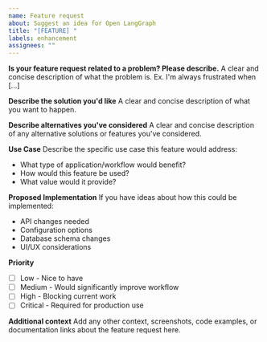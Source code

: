 ```yaml
---
name: Feature request
about: Suggest an idea for Open LangGraph
title: "[FEATURE] "
labels: enhancement
assignees: ""
---
```


**Is your feature request related to a problem? Please describe.**
A clear and concise description of what the problem is. Ex. I'm always frustrated when [...]

**Describe the solution you'd like**
A clear and concise description of what you want to happen.

**Describe alternatives you've considered**
A clear and concise description of any alternative solutions or features you've considered.

**Use Case**
Describe the specific use case this feature would address:

- What type of application/workflow would benefit?
- How would this feature be used?
- What value would it provide?

**Proposed Implementation**
If you have ideas about how this could be implemented:

- API changes needed
- Configuration options
- Database schema changes
- UI/UX considerations

**Priority**

- [ ] Low - Nice to have
- [ ] Medium - Would significantly improve workflow
- [ ] High - Blocking current work
- [ ] Critical - Required for production use

**Additional context**
Add any other context, screenshots, code examples, or documentation links about the feature request here.

